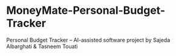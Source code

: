 # MoneyMate-Personal-Budget-Tracker
Personal Budget Tracker – AI-assisted software project by Sajeda Albarghati &amp; Tasneem Touati
